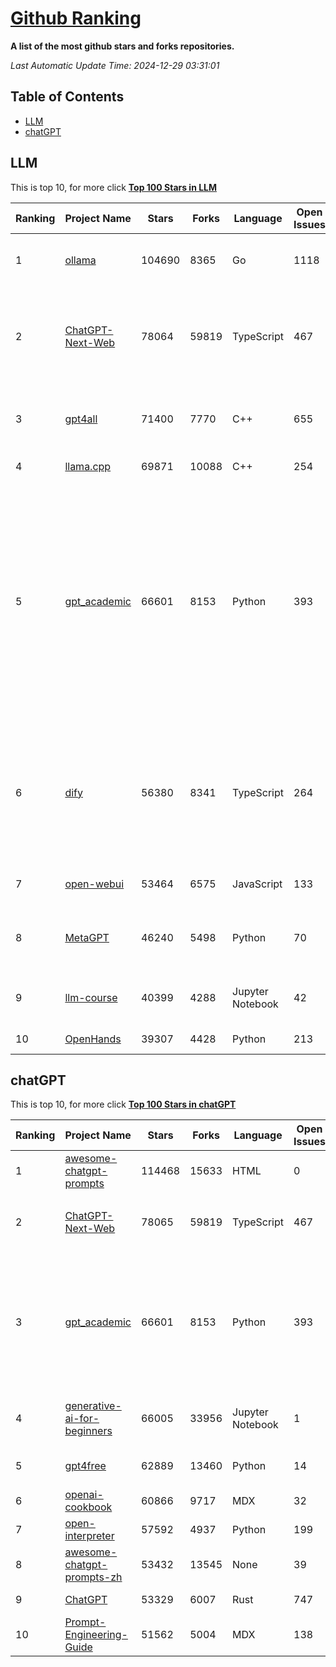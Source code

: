 [Github Ranking](./README.md)
==========

**A list of the most github stars and forks repositories.**

*Last Automatic Update Time: 2024-12-29 03:31:01*

## Table of Contents
 * [LLM](#LLM)
 * [chatGPT](#chatGPT)

## LLM

This is top 10, for more click **[Top 100 Stars in LLM](Top100/LLM.md)**

| Ranking | Project Name | Stars | Forks | Language | Open Issues | Description | Last Commit |
| ------- | ------------ | ----- | ----- | -------- | ----------- | ----------- | ----------- |
| 1 | [ollama](https://github.com/ollama/ollama) | 104690 | 8365 | Go | 1118 | Get up and running with Llama 3.3, Mistral, Gemma 2, and other large language models. | 2024-12-28T20:05:57Z |
| 2 | [ChatGPT-Next-Web](https://github.com/ChatGPTNextWeb/ChatGPT-Next-Web) | 78064 | 59819 | TypeScript | 467 | A cross-platform ChatGPT/Gemini UI (Web / PWA / Linux / Win / MacOS). 一键拥有你自己的跨平台 ChatGPT/Gemini/Claude LLM 应用。 | 2024-12-29T00:29:14Z |
| 3 | [gpt4all](https://github.com/nomic-ai/gpt4all) | 71400 | 7770 | C++ | 655 | GPT4All: Run Local LLMs on Any Device. Open-source and available for commercial use. | 2024-12-21T02:19:50Z |
| 4 | [llama.cpp](https://github.com/ggerganov/llama.cpp) | 69871 | 10088 | C++ | 254 | LLM inference in C/C++ | 2024-12-28T18:38:09Z |
| 5 | [gpt_academic](https://github.com/binary-husky/gpt_academic) | 66601 | 8153 | Python | 393 | 为GPT/GLM等LLM大语言模型提供实用化交互接口，特别优化论文阅读/润色/写作体验，模块化设计，支持自定义快捷按钮&函数插件，支持Python和C++等项目剖析&自译解功能，PDF/LaTex论文翻译&总结功能，支持并行问询多种LLM模型，支持chatglm3等本地模型。接入通义千问, deepseekcoder, 讯飞星火, 文心一言, llama2, rwkv, claude2, moss等。 | 2024-12-28T16:09:10Z |
| 6 | [dify](https://github.com/langgenius/dify) | 56380 | 8341 | TypeScript | 264 | Dify is an open-source LLM app development platform. Dify's intuitive interface combines AI workflow, RAG pipeline, agent capabilities, model management, observability features and more, letting you quickly go from prototype to production. | 2024-12-28T13:50:40Z |
| 7 | [open-webui](https://github.com/open-webui/open-webui) | 53464 | 6575 | JavaScript | 133 | User-friendly AI Interface (Supports Ollama, OpenAI API, ...) | 2024-12-29T02:08:33Z |
| 8 | [MetaGPT](https://github.com/geekan/MetaGPT) | 46240 | 5498 | Python | 70 | 🌟 The Multi-Agent Framework: First AI Software Company, Towards Natural Language Programming | 2024-12-18T02:20:32Z |
| 9 | [llm-course](https://github.com/mlabonne/llm-course) | 40399 | 4288 | Jupyter Notebook | 42 | Course to get into Large Language Models (LLMs) with roadmaps and Colab notebooks. | 2024-07-28T22:17:43Z |
| 10 | [OpenHands](https://github.com/All-Hands-AI/OpenHands) | 39307 | 4428 | Python | 213 | 🙌 OpenHands: Code Less, Make More | 2024-12-29T02:56:07Z |


## chatGPT

This is top 10, for more click **[Top 100 Stars in chatGPT](Top100/chatGPT.md)**

| Ranking | Project Name | Stars | Forks | Language | Open Issues | Description | Last Commit |
| ------- | ------------ | ----- | ----- | -------- | ----------- | ----------- | ----------- |
| 1 | [awesome-chatgpt-prompts](https://github.com/f/awesome-chatgpt-prompts) | 114468 | 15633 | HTML | 0 | This repo includes ChatGPT prompt curation to use ChatGPT better. | 2024-11-11T11:38:53Z |
| 2 | [ChatGPT-Next-Web](https://github.com/ChatGPTNextWeb/ChatGPT-Next-Web) | 78065 | 59819 | TypeScript | 467 | A cross-platform ChatGPT/Gemini UI (Web / PWA / Linux / Win / MacOS). 一键拥有你自己的跨平台 ChatGPT/Gemini/Claude LLM 应用。 | 2024-12-29T00:29:14Z |
| 3 | [gpt_academic](https://github.com/binary-husky/gpt_academic) | 66601 | 8153 | Python | 393 | 为GPT/GLM等LLM大语言模型提供实用化交互接口，特别优化论文阅读/润色/写作体验，模块化设计，支持自定义快捷按钮&函数插件，支持Python和C++等项目剖析&自译解功能，PDF/LaTex论文翻译&总结功能，支持并行问询多种LLM模型，支持chatglm3等本地模型。接入通义千问, deepseekcoder, 讯飞星火, 文心一言, llama2, rwkv, claude2, moss等。 | 2024-12-28T16:09:10Z |
| 4 | [generative-ai-for-beginners](https://github.com/microsoft/generative-ai-for-beginners) | 66005 | 33956 | Jupyter Notebook | 1 | 21 Lessons, Get Started Building with Generative AI  🔗 https://microsoft.github.io/generative-ai-for-beginners/ | 2024-12-12T20:34:43Z |
| 5 | [gpt4free](https://github.com/xtekky/gpt4free) | 62889 | 13460 | Python | 14 | The official gpt4free repository \| various collection of powerful language models | 2024-12-28T19:11:48Z |
| 6 | [openai-cookbook](https://github.com/openai/openai-cookbook) | 60866 | 9717 | MDX | 32 | Examples and guides for using the OpenAI API | 2024-12-27T23:10:51Z |
| 7 | [open-interpreter](https://github.com/OpenInterpreter/open-interpreter) | 57592 | 4937 | Python | 199 | A natural language interface for computers | 2024-12-10T20:09:11Z |
| 8 | [awesome-chatgpt-prompts-zh](https://github.com/PlexPt/awesome-chatgpt-prompts-zh) | 53432 | 13545 | None | 39 | ChatGPT 中文调教指南。各种场景使用指南。学习怎么让它听你的话。 | 2024-07-30T11:43:23Z |
| 9 | [ChatGPT](https://github.com/lencx/ChatGPT) | 53329 | 6007 | Rust | 747 | 🔮 ChatGPT Desktop Application (Mac, Windows and Linux) | 2024-08-29T17:58:11Z |
| 10 | [Prompt-Engineering-Guide](https://github.com/dair-ai/Prompt-Engineering-Guide) | 51562 | 5004 | MDX | 138 | 🐙 Guides, papers, lecture, notebooks and resources for prompt engineering | 2024-11-20T19:24:28Z |

